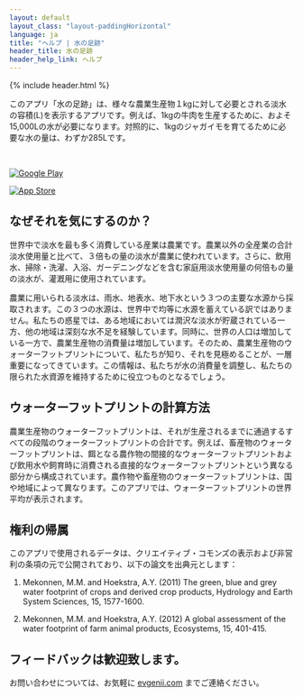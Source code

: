 ```yaml
---
layout: default
layout_class: "layout-paddingHorizontal"
language: ja
title: "ヘルプ | 水の足跡"
header_title: 水の足跡
header_help_link: ヘルプ
---
```


{% include header.html %}


このアプリ「水の足跡」は、様々な農業生産物１kgに対して必要とされる淡水の容積(L)を表示するアプリです。例えば、1kgの牛肉を生産するために、およそ15,000Lの水が必要になります。対照的に、1kgのジャガイモを育てるために必要な水の量は、わずか285Lです。

<br>

<div class='isTextCentered'>
  <p>
    <a href='https://play.google.com/store/apps/details?id=com.evgenii.waterfootprint' title='Google Play'><img src='{{ "image/logos/ja/google_play_badge.png" | prepend: site.subpath_url }}' alt='Google Play' class='isMax200PxWide'></a>
  </p>

  <p>
    <a href='https://itunes.apple.com/jp/app/water-footprint/id1044041294' title='App Store'><img src='{{ "image/logos/ja/appstore_badge.png" | prepend: site.subpath_url }}' alt='App Store' class='isMax200PxWide'></a>
  </p>
</div>


なぜそれを気にするのか？
-----------
世界中で淡水を最も多く消費している産業は農業です。農業以外の全産業の合計淡水使用量と比べて、３倍もの量の淡水が農業に使われています。さらに、飲用水、掃除・洗濯、入浴、ガーデニングなどを含む家庭用淡水使用量の何倍もの量の淡水が、灌漑用に使用されています。


農業に用いられる淡水は、雨水、地表水、地下水という３つの主要な水源から採取されます。この３つの水源は、世界中で均等に水源を蓄えている訳ではありません。私たちの惑星では、ある地域においては潤沢な淡水が貯蔵されている一方、他の地域は深刻な水不足を経験しています。同時に、世界の人口は増加している一方で、農業生産物の消費量は増加しています。そのため、農業生産物のウォーターフットプリントについて、私たちが知り、それを見極めることが、一層重要になってきています。この情報は、私たちが水の消費量を調整し、私たちの限られた水資源を維持するために役立つものとなるでしょう。


ウォーターフットプリントの計算方法
-----------

農業生産物のウォーターフットプリントは、それが生産されるまでに通過するすべての段階のウォーターフットプリントの合計です。例えば、畜産物のウォーターフットプリントは、餌となる農作物の間接的なウォーターフットプリントおよび飲用水や飼育時に消費される直接的なウォーターフットプリントという異なる部分から構成されています。農作物や畜産物のウォーターフットプリントは、国や地域によって異なります。このアプリでは、ウォーターフットプリントの世界平均が表示されます。


権利の帰属
-----------
このアプリで使用されるデータは、クリエイティブ・コモンズの表示および非営利の条項の元で公開されており、以下の論文を出典元とします：

1) Mekonnen, M.M. and Hoekstra, A.Y. (2011) The green, blue and grey water footprint of crops and derived crop products, Hydrology and Earth System Sciences, 15, 1577-1600.

2) Mekonnen, M.M. and Hoekstra, A.Y. (2012) A global assessment of the water footprint of farm animal products, Ecosystems, 15, 401-415.

フィードバックは歓迎致します。
-----------
お問い合わせについては、お気軽に [evgenii.com](http://evgenii.com) までご連絡ください。